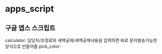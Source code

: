 # apps_script
## 구글 앱스 스크립트

calculator: 담당자/조정료와 세액공제/세액공제내용을 입력하면 바로 문자발송가능한 양식으로 만들어줌
pick_color: 

